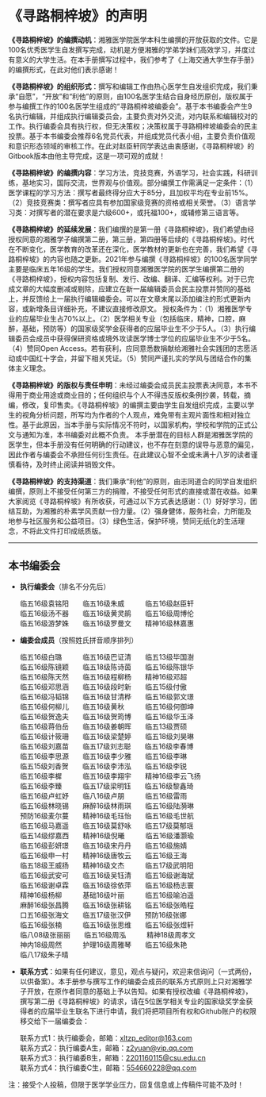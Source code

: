 # 《寻路桐梓坡》的声明

**《寻路桐梓坡》的编撰动机**：湘雅医学院医学本科生编撰的开放获取的文件。它是100名优秀医学生自发撰写完成，动机是方便湘雅的学弟学妹们高效学习，并度过有意义的大学生活。在本手册撰写过程中，我们参考了《上海交通大学生存手册》的编撰形式，在此对他们表示感谢！

**《寻路桐梓坡》的组织形式**：撰写和编辑工作由热心医学生自发组织完成，我们秉承“自愿”，“开放”和“利他”的原则，由100名医学生结合自身经历原创，版权属于参与编撰工作的100名医学生组成的“寻路桐梓坡编委会”。基于本书编委会产生9名执行编辑，并组成执行编辑委员会，主要负责对外交流，对内联系和编辑校对的工作。执行编委会具有执行权，但无决策权；决策权属于寻路桐梓坡编委会的民主投票。基于本书编委会推荐6名党员代表，并组成党员代表小组，主要负责价值观和意识形态领域的审核工作。在此对赵臣轩同学表达由衷感谢，《寻路桐梓坡》的Gitbook版本由他主导完成，这是一项可观的成就！

**《寻路桐梓坡》的编撰内容**：学习方法，竞技竞赛，外语学习，社会实践，科研训练，基地实习，国际交流，世界观与价值观。部分编撰工作需满足一定条件：（1）医学课程的学习方法：撰写者最终得分应大于85分，且加权平均在专业前15%。（2）竞技竞赛类：撰写者应具有参加国家级竞赛的资格或相关荣誉。（3）语言学习类：对撰写者的潜在要求是六级600+，或托福100+，或辅修第三语言等。

**《寻路桐梓坡》的延续发展**：我们编撰的是第一册《寻路桐梓坡》，我们希望由经授权同意的湘雅学子编撰第二册，第三册，第四册等后续的《寻路桐梓坡》。时代在不断变化，医学教育的改革还在深化，医学教材的更新也在完善，我们希望《寻路桐梓坡》的内容也随之更新。2021年参与编撰《寻路桐梓坡》的100名医学同学主要是临床五年16级的学生。我们授权同意湘雅医学院的医学生编撰第二册的《寻路桐梓坡》，授权内容包括复制、发行、改编、翻译、汇编等权利。对于已完成文章的大幅度删减或剔除，应建立在新一届编辑委员会民主投票并赞同的基础上，并反馈给上一届执行编辑编委会。可以在文章末尾以添加编注的形式更新内容，或新增条目详细补充，不建议直接修改原文。 授权条件为：（1）湘雅医学专业的应届毕业生占70%以上。（2）医学相关专业（包括临床，精神，口腔，麻醉，基础，预防等）的国家级奖学金获得者的应届毕业生不少于5人。（3）执行编辑委员会成员中获得保研资格或境外攻读医学博士学位的应届毕业生不少于5名。（4）赞同Open Access。若有获利，应同意悉数捐献给湘雅社会实践团的志愿活动或中国红十字会，并留下相关凭证。（5）赞同严谨扎实的学风与团结合作的集体主义理念。

**《寻路桐梓坡》的版权与责任申明**：未经过编委会成员民主投票表决同意，本书不得用于商业用途或商业目的；任何组织与个人不得违反版权条例抄袭，转载，摘编，修改，复印售卖。《寻路桐梓坡》的编撰主要由学生自发组织完成，主要以学生的视角分析问题，所写均为作者的个人观点，难免带有主观片面性和相对独立性。基于此原因，当本手册与实际情况不符时，以国家机构，学校和学院的正式公文与通知为准，本书编委对此概不负责。 本手册潜在的目标人群是湘雅医学院的医学生，但本手册没有任何明确的行动建议，也不存在刻意的误导与恶意的偏见，因此作者与编委会不承担任何衍生责任。在此建议心智不全或未满十八岁的读者谨慎看待，及时终止阅读并销毁文件。

**《寻路桐梓坡》的支持渠道**：我们秉承“利他”的原则，由志同道合的同学自发组织编撰，原则上不接受任何第三方的捐赠，不接受任何形式的直接或潜在收益。如果大家阅览《寻路桐梓坡》有所收获，可通过以下方式表达感谢：（1）好好学习，团结互助，为湘雅的朴素学风贡献一份力量。（2）强身健体，服务社会，力所能及地参与社区服务和公益项目。（3）绿色生活，保护环境，赞同无纸化的生活理念，不将此文件打印成纸质版。

----

## 本书编委会

+ **执行编委会**（排名不分先后）

    临五16级袁铭阳&emsp;&emsp;临五16级朱威&emsp;&emsp;&emsp;临五16级赵臣轩    
    临五16级汤不器&emsp;&emsp;临五16级黄灵鹃&emsp;&emsp;临五16级周博伦    
    临五16级游梦姝&emsp;&emsp;临五16级罗曼文&emsp;&emsp;精神16级林嘉惠

+ **编委会成员**（按照姓氏拼音顺序排列）

    临五16级白璐&emsp;&emsp;&emsp;临五16级巴证清&emsp;&emsp;临五13级毕国澍    
    临五16级陈镜颖&emsp;&emsp;临五18级陈诗茵&emsp;&emsp;临五16级陈银华    
    临五16级陈天然&emsp;&emsp;临五16级程柳杨&emsp;&emsp;精神16级邓超    
    临五16级邓思涵&emsp;&emsp;临五16级段时新&emsp;&emsp;临五15级付傲    
    临五16级冯韬锦&emsp;&emsp;临五16级甘清桦&emsp;&emsp;临五16级郭文璟    
    临五16级何柳儿&emsp;&emsp;临五16级黄秋&emsp;&emsp;&emsp;临五16级何御坤    
    临五16级贺逸夫&emsp;&emsp;临五16级贺筠博&emsp;&emsp;临五16级华玉泽    
    临五16级蒋伯岳&emsp;&emsp;临五16级姜朝晖&emsp;&emsp;临五13级贾硕    
    临五16级计筱珊&emsp;&emsp;临五16级梁楚婷&emsp;&emsp;临五18级刘昊琳    
    临五16级刘嘉苗&emsp;&emsp;临五17级刘志聪&emsp;&emsp;临五16级李春博    
    临五16级李思源&emsp;&emsp;临五16级李少雅&emsp;&emsp;临五16级李琳    
    临五15级刘香贺&emsp;&emsp;临五16级李沛泓&emsp;&emsp;临五16级李锐      
    临五16级李樨&emsp;&emsp;&emsp;临五16级李翔宇&emsp;&emsp;精神16级李云飞扬&emsp;&emsp;     
    临五16级李臻&emsp;&emsp;&emsp;临五17级梁明钰&emsp;&emsp;临五16级黎鑫琦    
    临五16级卢虹妤&emsp;&emsp;临八16级卢朋&emsp;&emsp;&emsp;临五16级雷雨    
    临五16级林晓锡&emsp;&emsp;麻醉16级林雨琪&emsp;&emsp;临五16级陆漪琳    
    预防16级麦尔蔓&emsp;&emsp;精神16级毛珏怡&emsp;&emsp;临五16级毛世航&emsp;&emsp;     
    临五16级马嘉遥&emsp;&emsp;临五16级莫舒咏&emsp;&emsp;临五17级莫郁瑶&emsp;&emsp;     
    临五14级缪嘉西&emsp;&emsp;精神16级倪曦&emsp;&emsp;&emsp;临五16级潘灏瑜    
    临五16级彭妍璟&emsp;&emsp;临五16级宋丹丹&emsp;&emsp;临五16级施婧    
    临五16级申一村&emsp;&emsp;精神16级唐牧云&emsp;&emsp;临五16级王海    
    临五18级王威扬&emsp;&emsp;精神16级文杰&emsp;&emsp;&emsp;临五17级武明阳    
    临五16级武安可&emsp;&emsp;临五16级吴钰清&emsp;&emsp;临五16级谢海斌    
    临五16级谢卓霖&emsp;&emsp;临五16级徐依萍&emsp;&emsp;临五16级杨志寰    
    精神16级杨柳&emsp;&emsp;&emsp;基础16级叶丽&emsp;&emsp;&emsp;临五16级喻泊遥    
    麻醉16级张昌腾&emsp;&emsp;临五16级张耕铭&emsp;&emsp;临五16级张皓程    
    口五16级张海文&emsp;&emsp;临五17级张汉伊&emsp;&emsp;预防16级张娜    
    临五16级张楠&emsp;&emsp;&emsp;临五16级张思维&emsp;&emsp;临五16级张煜轩    
    临八08级张丽丽&emsp;&emsp;临五16级周泓&emsp;&emsp;&emsp;精神18级周孝文    
    神内18级周然&emsp;&emsp;&emsp;护理16级周雅琴&emsp;&emsp;临五16级朱艳    
    临八17级朱子晴

+ **联系方式**：如果有任何建议，意见，观点与疑问，欢迎来信询问（一式两份，以供备案）。本手册参与撰写工作的编委会成员的联系方式原则上只对湘雅学子开放，在原作者同意的基础上予以告知。如果有授权改编《寻路桐梓坡》，撰写第二册《寻路桐梓坡》的请求，请在5位医学相关专业的国家级奖学金获得者的应届毕业生联名下进行申请，我们将把项目所有权和Github账户的权限移交给下一届编委会：

    联系方式1：执行编委会，邮箱：xltzp_editor@163.com    
    联系方式2：执行编委A生，邮箱：z2yuan@vip.qq.com    
    联系方式3：执行编委B生，邮箱：2201160115@csu.edu.cn    
    联系方式4：执行编委C生，邮箱：554660228@qq.com

注：接受个人投稿，但限于医学学业压力，回复信息或上传稿件可能不及时！